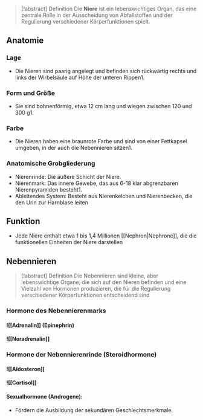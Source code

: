 > [!abstract] Definition
> Die **Niere** ist ein lebenswichtiges Organ, das eine zentrale Rolle in der Ausscheidung von Abfallstoffen und der Regulierung verschiedener Körperfunktionen spielt. 
## Anatomie
### Lage
- Die Nieren sind paarig angelegt und befinden sich rückwärtig rechts und links der Wirbelsäule auf Höhe der unteren Rippen1.
### Form und Größe
- Sie sind bohnenförmig, etwa 12 cm lang und wiegen zwischen 120 und 300 g1.
### Farbe
- Die Nieren haben eine braunrote Farbe und sind von einer Fettkapsel umgeben, in der auch die Nebennieren sitzen1.
### Anatomische Grobgliederung
- Nierenrinde: Die äußere Schicht der Niere.
- Nierenmark: Das innere Gewebe, das aus 6-18 klar abgrenzbaren Nierenpyramiden besteht1.
- Ableitendes System: Besteht aus Nierenkelchen und Nierenbecken, die den Urin zur Harnblase leiten
## Funktion
- Jede Niere enthält etwa 1 bis 1,4 Millionen [[Nephron|Nephrone]], die die funktionellen Einheiten der Niere darstellen
## Nebennieren
> [!abstract] Definition
>  Die Nebennieren sind kleine, aber lebenswichtige Organe, die sich auf den Nieren befinden und eine Vielzahl von Hormonen produzieren, die für die Regulierung verschiedener Körperfunktionen entscheidend sind

### Hormone des Nebennierenmarks
#### ![[Adrenalin]] (Epinephrin)
#### ![[Noradrenalin]]
### Hormone der Nebennierenrinde (Steroidhormone)
#### ![[Aldosteron]]
#### ![[Cortisol]]
#### Sexualhormone (Androgene):
- Fördern die Ausbildung der sekundären Geschlechtsmerkmale.
